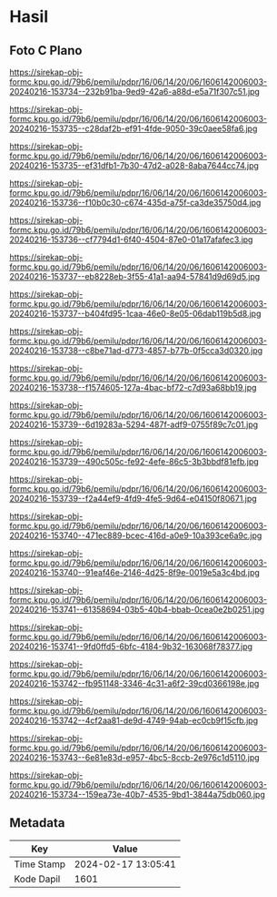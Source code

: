 # Hasil

## Foto C Plano

https://sirekap-obj-formc.kpu.go.id/79b6/pemilu/pdpr/16/06/14/20/06/1606142006003-20240216-153734--232b91ba-9ed9-42a6-a88d-e5a71f307c51.jpg

https://sirekap-obj-formc.kpu.go.id/79b6/pemilu/pdpr/16/06/14/20/06/1606142006003-20240216-153735--c28daf2b-ef91-4fde-9050-39c0aee58fa6.jpg

https://sirekap-obj-formc.kpu.go.id/79b6/pemilu/pdpr/16/06/14/20/06/1606142006003-20240216-153735--ef31dfb1-7b30-47d2-a028-8aba7644cc74.jpg

https://sirekap-obj-formc.kpu.go.id/79b6/pemilu/pdpr/16/06/14/20/06/1606142006003-20240216-153736--f10b0c30-c674-435d-a75f-ca3de35750d4.jpg

https://sirekap-obj-formc.kpu.go.id/79b6/pemilu/pdpr/16/06/14/20/06/1606142006003-20240216-153736--cf7794d1-6f40-4504-87e0-01a17afafec3.jpg

https://sirekap-obj-formc.kpu.go.id/79b6/pemilu/pdpr/16/06/14/20/06/1606142006003-20240216-153737--eb8228eb-3f55-41a1-aa94-57841d9d69d5.jpg

https://sirekap-obj-formc.kpu.go.id/79b6/pemilu/pdpr/16/06/14/20/06/1606142006003-20240216-153737--b404fd95-1caa-46e0-8e05-06dab119b5d8.jpg

https://sirekap-obj-formc.kpu.go.id/79b6/pemilu/pdpr/16/06/14/20/06/1606142006003-20240216-153738--c8be71ad-d773-4857-b77b-0f5cca3d0320.jpg

https://sirekap-obj-formc.kpu.go.id/79b6/pemilu/pdpr/16/06/14/20/06/1606142006003-20240216-153738--f1574605-127a-4bac-bf72-c7d93a68bb19.jpg

https://sirekap-obj-formc.kpu.go.id/79b6/pemilu/pdpr/16/06/14/20/06/1606142006003-20240216-153739--6d19283a-5294-487f-adf9-0755f89c7c01.jpg

https://sirekap-obj-formc.kpu.go.id/79b6/pemilu/pdpr/16/06/14/20/06/1606142006003-20240216-153739--490c505c-fe92-4efe-86c5-3b3bbdf81efb.jpg

https://sirekap-obj-formc.kpu.go.id/79b6/pemilu/pdpr/16/06/14/20/06/1606142006003-20240216-153739--f2a44ef9-4fd9-4fe5-9d64-e04150f80671.jpg

https://sirekap-obj-formc.kpu.go.id/79b6/pemilu/pdpr/16/06/14/20/06/1606142006003-20240216-153740--471ec889-bcec-416d-a0e9-10a393ce6a9c.jpg

https://sirekap-obj-formc.kpu.go.id/79b6/pemilu/pdpr/16/06/14/20/06/1606142006003-20240216-153740--91eaf46e-2146-4d25-8f9e-0019e5a3c4bd.jpg

https://sirekap-obj-formc.kpu.go.id/79b6/pemilu/pdpr/16/06/14/20/06/1606142006003-20240216-153741--61358694-03b5-40b4-bbab-0cea0e2b0251.jpg

https://sirekap-obj-formc.kpu.go.id/79b6/pemilu/pdpr/16/06/14/20/06/1606142006003-20240216-153741--9fd0ffd5-6bfc-4184-9b32-163068f78377.jpg

https://sirekap-obj-formc.kpu.go.id/79b6/pemilu/pdpr/16/06/14/20/06/1606142006003-20240216-153742--fb951148-3346-4c31-a6f2-39cd0366198e.jpg

https://sirekap-obj-formc.kpu.go.id/79b6/pemilu/pdpr/16/06/14/20/06/1606142006003-20240216-153742--4cf2aa81-de9d-4749-94ab-ec0cb9f15cfb.jpg

https://sirekap-obj-formc.kpu.go.id/79b6/pemilu/pdpr/16/06/14/20/06/1606142006003-20240216-153743--6e81e83d-e957-4bc5-8ccb-2e976c1d5110.jpg

https://sirekap-obj-formc.kpu.go.id/79b6/pemilu/pdpr/16/06/14/20/06/1606142006003-20240216-153734--159ea73e-40b7-4535-9bd1-3844a75db060.jpg


## Metadata

| Key        | Value               |
| ---------- | ------------------- |
| Time Stamp | 2024-02-17 13:05:41 |
| Kode Dapil | 1601                |



